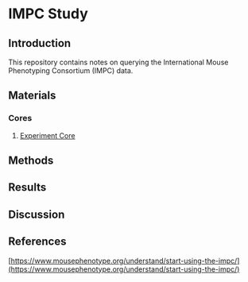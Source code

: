 # IMPC Study

## Introduction

This repository contains notes on querying the International Mouse Phenotyping Consortium (IMPC) data.

## Materials

### Cores
1. [Experiment Core](https://ftp.ebi.ac.uk/pub/databases/impc/all-data-releases/release-22.0/cores/experiment_20241018_162830.tar)

## Methods

## Results

## Discussion

## References

[https://www.mousephenotype.org/understand/start-using-the-impc/](https://www.mousephenotype.org/understand/start-using-the-impc/)
